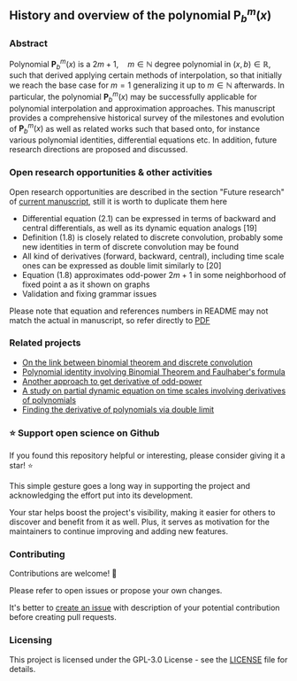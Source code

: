 ## History and overview of the polynomial $\mathbf{P}^m_b(x)$

### Abstract

Polynomial $\mathbf{P}^m_b(x)$ is a $2m+1, \quad m\in\mathbb{N}$ degree polynomial in $(x,b) \in \mathbb{R}$,
such that derived applying certain methods of interpolation, so that initially we reach the base case for $m=1$
generalizing it up to $m\in\mathbb{N}$ afterwards.
In particular, the polynomial $\mathbf{P}^m_b(x)$ may be successfully applicable for polynomial interpolation
and approximation approaches.
This manuscript provides a comprehensive historical survey of the milestones and evolution of $\mathbf{P}^m_b(x)$
as well as related works such that based onto, for instance various polynomial identities, differential equations etc.
In addition, future research directions are proposed and discussed.

### Open research opportunities & other activities

Open research opportunities are described in the section "Future research" of
[current manuscript](https://kolosovpetro.github.io/pdf/HistoryAndOverviewOfPolynomialP.pdf),
still it is worth to duplicate them here

- Differential equation (2.1) can be expressed in terms of backward and central differentials,
  as well as its dynamic equation analogs [19]
- Definition (1.8) is closely related to discrete convolution, probably some new identities
  in term of discrete convolution may be found
- All kind of derivatives (forward, backward, central), including time scale ones can be
  expressed as double limit similarly to [20]
- Equation (1.8) approximates odd-power $2m+1$ in some neighborhood of fixed point
  a as it shown on graphs
- Validation and fixing grammar issues

Please note that equation and references numbers in README may not match the actual in manuscript,
so refer directly to [PDF](https://kolosovpetro.github.io/pdf/HistoryAndOverviewOfPolynomialP.pdf)

### Related projects

- [On the link between binomial theorem and discrete convolution](https://github.com/kolosovpetro/OnTheBinomialTheoremAndDiscreteConvolution)
- [Polynomial identity involving Binomial Theorem and Faulhaber's formula](https://github.com/kolosovpetro/PolynomialIdentityInvolvingBTandFaulhaber)
- [Another approach to get derivative of odd-power](https://github.com/kolosovpetro/AnotherApproachToGetDerivativeOfOddPower)
- [A study on partial dynamic equation on time scales involving derivatives of polynomials](https://github.com/kolosovpetro/AStudyOnDynamicEquations)
- [Finding the derivative of polynomials via double limit](https://github.com/kolosovpetro/FindingTheDerivativeOfPolynomialsViaDoubleLimit)

### ⭐ Support open science on Github

If you found this repository helpful or interesting, please consider giving it a star! ⭐

This simple gesture goes a long way in supporting the project and acknowledging the effort put into its development.

Your star helps boost the project's visibility, making it easier for others to discover and benefit from it as well.
Plus, it serves as motivation for the maintainers to continue improving and adding new features.

### Contributing

Contributions are welcome! 🎉

Please refer to open issues or propose your own changes.

It's better to [create an issue](https://github.com/kolosovpetro/HistoryAndOverviewOfPolynomialP/issues/new)
with description of your potential contribution before creating pull requests.

### Licensing

This project is licensed under the GPL-3.0 License - see the [LICENSE](LICENSE) file for details.
